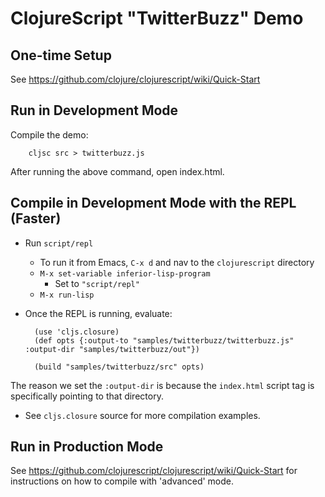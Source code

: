 # ClojureScript "TwitterBuzz" Demo

## One-time Setup

See https://github.com/clojure/clojurescript/wiki/Quick-Start

## Run in Development Mode

Compile the demo:

        cljsc src > twitterbuzz.js

After running the above command, open index.html.

## Compile in Development Mode with the REPL (Faster)

* Run `script/repl`
  * To run it from Emacs, `C-x d` and nav to the `clojurescript` directory
  * `M-x set-variable inferior-lisp-program`
    * Set to `"script/repl"`
  * `M-x run-lisp`

* Once the REPL is running, evaluate:

        (use 'cljs.closure)
        (def opts {:output-to "samples/twitterbuzz/twitterbuzz.js" :output-dir "samples/twitterbuzz/out"})

        (build "samples/twitterbuzz/src" opts)

The reason we set the `:output-dir` is because the `index.html` script tag is specifically pointing to that directory.

* See `cljs.closure` source for more compilation examples.

## Run in Production Mode

See https://github.com/clojurescript/clojurescript/wiki/Quick-Start for instructions on how to compile with 'advanced' mode.
